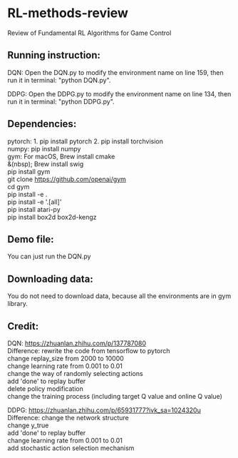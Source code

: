 # RL-methods-review
Review of Fundamental RL Algorithms for Game Control

## Running instruction:
DQN: Open the DQN.py to modify the environment name on line 159, then run it in terminal: "python DQN.py".

DDPG: Open the DDPG.py to modify the environment name on line 134, then run it in terminal: "python DDPG.py".




## Dependencies:
pytorch: 1. pip install pytorch 2. pip install torchvision  
numpy: pip install numpy  
gym: For macOS, Brew install cmake  
&(nbsp); Brew install swig   
                pip install gym  
                git clone https://github.com/openai/gym  
                cd gym  
                pip install -e .  
                pip install -e '.[all]'  
                pip install atari-py  
                pip install box2d box2d-kengz  
                
## Demo file:
You can just run the DQN.py  

## Downloading data:
You do not need to download data, because all the environments are in gym library.  

## Credit:
DQN: https://zhuanlan.zhihu.com/p/137787080  
     Difference: rewrite the code from tensorflow to pytorch  
                 change replay_size from 2000 to 10000  
                 change learning rate from 0.001 to 0.01  
                 change the way of randomly selecting actions  
                 add 'done' to replay buffer  
                 delete policy modification  
                 change the training process (including target Q value and online Q value)  
              
DDPG: https://zhuanlan.zhihu.com/p/65931777?ivk_sa=1024320u  
      Difference: change the network structure  
                  change y_true  
                  add 'done' to replay buffer  
                  change learning rate from 0.001 to 0.01  
                  add stochastic action selection mechanism  
                  
